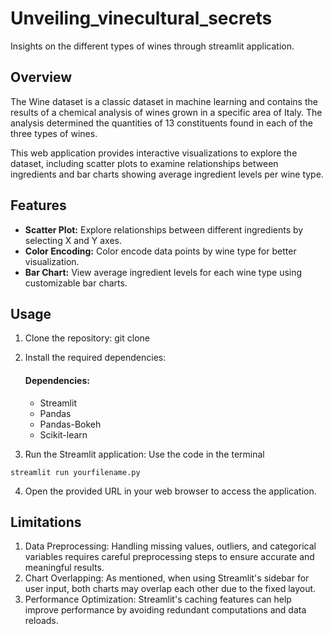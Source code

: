 # Unveiling_vinecultural_secrets
Insights on the different types of wines through streamlit application.

## Overview

The Wine dataset is a classic dataset in machine learning and contains the results of a chemical analysis of wines grown in a specific area of Italy. The analysis determined the quantities of 13 constituents found in each of the three types of wines.

This web application provides interactive visualizations to explore the dataset, including scatter plots to examine relationships between ingredients and bar charts showing average ingredient levels per wine type.

## Features

- **Scatter Plot:** Explore relationships between different ingredients by selecting X and Y axes.
- **Color Encoding:** Color encode data points by wine type for better visualization.
- **Bar Chart:** View average ingredient levels for each wine type using customizable bar charts.

## Usage

1. Clone the repository:
git clone <repository-url>

2. Install the required dependencies:
   #### Dependencies:

   - Streamlit
   - Pandas
   - Pandas-Bokeh
   - Scikit-learn

3. Run the Streamlit application: Use the code in the terminal

```streamlit run yourfilename.py```

4. Open the provided URL in your web browser to access the application.

## Limitations

1. Data Preprocessing: Handling missing values, outliers, and categorical variables requires careful preprocessing steps to ensure accurate and meaningful results.
2. Chart Overlapping: As mentioned, when using Streamlit's sidebar for user input, both charts may overlap each other due to the fixed layout.
3. Performance Optimization: Streamlit's caching features can help improve performance by avoiding redundant computations and data reloads.

